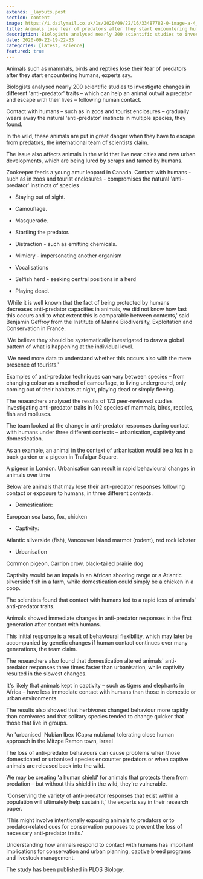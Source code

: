 ```yaml
---
extends: _layouts.post
section: content
image: https://i.dailymail.co.uk/1s/2020/09/22/16/33487782-0-image-a-4_1600788398645.jpg 
title: Animals lose fear of predators after they start encountering humans, study says 
description: Biologists analysed nearly 200 scientific studies to investigate changes in different anti-predator traits - which can help an animal outwit a predator and escape with their lives. 
date: 2020-09-22-19-22-33 
categories: [latest, science] 
featured: true 
--- 
```

Animals such as mammals, birds and reptiles lose their fear of predators after they start encountering humans, experts say.  

Biologists analysed nearly 200 scientific studies to investigate changes in different 'anti-predator' traits – which can help an animal outwit a predator and escape with their lives – following human contact. 

Contact with humans – such as in zoos and tourist enclosures – gradually wears away the natural 'anti-predator' instincts in multiple species, they found.  

In the wild, these animals are put in great danger when they have to escape from predators, the international team of scientists claim. 

The issue also affects animals in the wild that live near cities and new urban developments, which are being lured by scraps and tamed by humans.   

Zookeeper feeds a young amur leopard in Canada. Contact with humans - such as in zoos and tourist enclosures - compromises the natural 'anti-predator' instincts of species

- Staying out of sight.

- Camouflage.

- Masquerade.

- Startling the predator.

- Distraction - such as emitting chemicals. 

- Mimicry - impersonating another organism   

- Vocalisations

- Selfish herd - seeking central positions in a herd 

- Playing dead. 

'While it is well known that the fact of being protected by humans decreases anti-predator capacities in animals, we did not know how fast this occurs and to what extent this is comparable between contexts,' said Benjamin Geffroy from the Institute of Marine Biodiversity, Exploitation and Conservation in France.  

'We believe they should be systematically investigated to draw a global pattern of what is happening at the individual level. 

'We need more data to understand whether this occurs also with the mere presence of tourists.'

Examples of anti-predator techniques can vary between species – from changing colour as a method of camouflage, to living underground, only coming out of their habitats at night, playing dead or simply fleeing.     

The researchers analysed the results of 173 peer-reviewed studies investigating anti-predator traits in 102 species of mammals, birds, reptiles, fish and molluscs. 

The team looked at the change in anti-predator responses during contact with humans under three different contexts – urbanisation, captivity and domestication. 

As an example, an animal in the context of urbanisation would be a fox in a back garden or a pigeon in Trafalgar Square. 

A pigeon in London. Urbanisation can result in rapid behavioural changes in animals over time

Below are animals that may lose their anti-predator responses following contact or exposure to humans, in three different contexts. 

- Domestication:

European sea bass, fox, chicken

- Captivity:

Atlantic silverside (fish), Vancouver Island marmot (rodent), red rock lobster

- Urbanisation

Common pigeon, Carrion crow, black-tailed prairie dog 

Captivity would be an impala in an African shooting range or a Atlantic silverside fish in a farm, while domestication could simply be a chicken in a coop. 

The scientists found that contact with humans led to a rapid loss of animals' anti-predator traits. 

Animals showed immediate changes in anti-predator responses in the first generation after contact with humans.

This initial response is a result of behavioural flexibility, which may later be accompanied by genetic changes if human contact continues over many generations, the team claim.  

The researchers also found that domestication altered animals' anti-predator responses three times faster than urbanisation, while captivity resulted in the slowest changes. 

It's likely that animals kept in captivity – such as tigers and elephants in Africa – have less immediate contact with humans than those in domestic or urban environments. 

The results also showed that herbivores changed behaviour more rapidly than carnivores and that solitary species tended to change quicker that those that live in groups.  

An 'urbanised' Nubian Ibex (Capra nubiana) tolerating close human approach in the Mitzpe Ramon town, Israel

The loss of anti-predator behaviours can cause problems when those domesticated or urbanised species encounter predators or when captive animals are released back into the wild. 

We may be creating 'a human shield' for animals that protects them from predation – but without this shield in the wild, they're vulnerable. 

'Conserving the variety of anti-predator responses that exist within a population will ultimately help sustain it,' the experts say in their research paper. 

'This might involve intentionally exposing animals to predators or to predator-related cues for conservation purposes to prevent the loss of necessary anti-predator traits.'

Understanding how animals respond to contact with humans has important implications for conservation and urban planning, captive breed programs and livestock management.               

The study has been published in PLOS Biology.  


